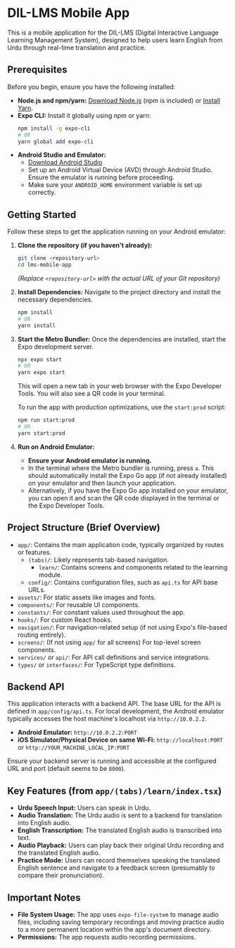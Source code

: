 # DIL-LMS Mobile App

This is a mobile application for the DIL-LMS (Digital Interactive Language Learning Management System), designed to help users learn English from Urdu through real-time translation and practice.

## Prerequisites

Before you begin, ensure you have the following installed:

*   **Node.js and npm/yarn:** [Download Node.js](https://nodejs.org/) (npm is included) or [Install Yarn](https://classic.yarnpkg.com/en/docs/install).
*   **Expo CLI:** Install it globally using npm or yarn:
    ```bash
    npm install -g expo-cli
    # OR
    yarn global add expo-cli
    ```
*   **Android Studio and Emulator:**
    *   [Download Android Studio](https://developer.android.com/studio)
    *   Set up an Android Virtual Device (AVD) through Android Studio. Ensure the emulator is running before proceeding.
    *   Make sure your `ANDROID_HOME` environment variable is set up correctly.

## Getting Started

Follow these steps to get the application running on your Android emulator:

1.  **Clone the repository (if you haven't already):**
    ```bash
    git clone <repository-url>
    cd lms-mobile-app 
    ```
    *(Replace `<repository-url>` with the actual URL of your Git repository)*

2.  **Install Dependencies:**
    Navigate to the project directory and install the necessary dependencies.
    ```bash
    npm install
    # OR
    yarn install
    ```

3.  **Start the Metro Bundler:**
    Once the dependencies are installed, start the Expo development server.
    ```bash
    npx expo start
    # OR
    yarn expo start
    ```
    This will open a new tab in your web browser with the Expo Developer Tools. You will also see a QR code in your terminal.

    To run the app with production optimizations, use the `start:prod` script:
    ```bash
    npm run start:prod
    # OR
    yarn start:prod
    ```

4.  **Run on Android Emulator:**
    *   **Ensure your Android emulator is running.**
    *   In the terminal where the Metro bundler is running, press `a`. This should automatically install the Expo Go app (if not already installed) on your emulator and then launch your application.
    *   Alternatively, if you have the Expo Go app installed on your emulator, you can open it and scan the QR code displayed in the terminal or the Expo Developer Tools.

## Project Structure (Brief Overview)

*   `app/`: Contains the main application code, typically organized by routes or features.
    *   `(tabs)/`: Likely represents tab-based navigation.
        *   `learn/`: Contains screens and components related to the learning module.
    *   `config/`: Contains configuration files, such as `api.ts` for API base URLs.
*   `assets/`: For static assets like images and fonts.
*   `components/`: For reusable UI components.
*   `constants/`: For constant values used throughout the app.
*   `hooks/`: For custom React hooks.
*   `navigation/`: For navigation-related setup (if not using Expo's file-based routing entirely).
*   `screens/`: (If not using `app/` for all screens) For top-level screen components.
*   `services/` or `api/`: For API call definitions and service integrations.
*   `types/` or `interfaces/`: For TypeScript type definitions.

## Backend API

This application interacts with a backend API. The base URL for the API is defined in `app/config/api.ts`. For local development, the Android emulator typically accesses the host machine's localhost via `http://10.0.2.2`.

*   **Android Emulator:** `http://10.0.2.2:PORT`
*   **iOS Simulator/Physical Device on same Wi-Fi:** `http://localhost:PORT` or `http://YOUR_MACHINE_LOCAL_IP:PORT`

Ensure your backend server is running and accessible at the configured URL and port (default seems to be `8000`).

## Key Features (from `app/(tabs)/learn/index.tsx`)

*   **Urdu Speech Input:** Users can speak in Urdu.
*   **Audio Translation:** The Urdu audio is sent to a backend for translation into English audio.
*   **English Transcription:** The translated English audio is transcribed into text.
*   **Audio Playback:** Users can play back their original Urdu recording and the translated English audio.
*   **Practice Mode:** Users can record themselves speaking the translated English sentence and navigate to a feedback screen (presumably to compare their pronunciation).

## Important Notes

*   **File System Usage:** The app uses `expo-file-system` to manage audio files, including saving temporary recordings and moving practice audio to a more permanent location within the app's document directory.
*   **Permissions:** The app requests audio recording permissions.